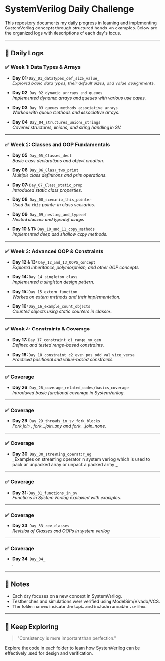 # SystemVerilog Daily Challenge

This repository documents my daily progress in learning and implementing SystemVerilog concepts through structured hands-on examples. Below are the organized logs with descriptions of each day's focus.

---

## 📅 Daily Logs

### ✅ Week 1: Data Types & Arrays
- **Day 01:** `Day_01_datatypes_def_size_value_`  
  _Explored basic data types, their default sizes, and value assignments._

- **Day 02:** `Day_02_dynamic_arrrays_and_queues`  
  _Implemented dynamic arrays and queues with various use cases._

- **Day 03:** `Day_03_queues_methods_associative_arrays`  
  _Worked with queue methods and associative arrays._

- **Day 04:** `Day_04_structures_unions_strings`  
  _Covered structures, unions, and string handling in SV._

---

### ✅ Week 2: Classes and OOP Fundamentals
- **Day 05:** `Day_05_Classes_decl`  
  _Basic class declarations and object creation._

- **Day 06:** `Day_06_Class_two_print`  
  _Multiple class definitions and print operations._

- **Day 07:** `Day_07_Class_static_prop`  
  _Introduced static class properties._

- **Day 08:** `Day_08_scenario_this_pointer`  
  _Used the `this` pointer in class scenarios._

- **Day 09:** `Day_09_nesting_and_typedef`  
  _Nested classes and typedef usage._

- **Day 10 & 11:** `Day_10_and_11_copy_methods`  
  _Implemented deep and shallow copy methods._

---

### ✅ Week 3: Advanced OOP & Constraints
- **Day 12 & 13:** `Day_12_and_13_OOPS_concept`  
  _Explored inheritance, polymorphism, and other OOP concepts._

- **Day 14:** `Day_14_singleton_class`  
  _Implemented a singleton design pattern._

- **Day 15:** `Day_15_extern_function`  
  _Worked on extern methods and their implementation._

- **Day 16:** `Day_16_example_count_objects`  
  _Counted objects using static counters in classes._

---

### ✅ Week 4: Constraints & Coverage
- **Day 17:** `Day_17_constraint_c1_range_no_gen`  
  _Defined and tested range-based constraints._

- **Day 18:** `Day_18_constraint_c2_even_pos_odd_val_vice_versa`  
  _Practiced positional and value-based constraints._

---

### ✅ Coverage
- **Day 26:** `Day_26_coverage_related_codes/basics_coverage`  
  _Introduced basic functional coverage in SystemVerilog._

---

### ✅ Coverage
- **Day 29:** `Day_29_threads_in_sv_fork_blocks`  
  _Fork join , fork...join_any and fork....join_none._

---

### ✅ Coverage
- **Day 30:** `Day_30_streaming_operator_eg`  
  _Examples on streaming operator in system verilog which is used to pack an unpacked array or unpack a packed array _

---

### ✅ Coverage
- **Day 31:** `Day_31_functions_in_sv`  
  _Functions in System Verilog explained with examples._

---

### ✅ Coverage
- **Day 33:** `Day_33_rev_classes`  
  _Revision of Classes and OOPs in system verilog._

---

### ✅ Coverage
- **Day 34:** `Day_34_`  
  _._

---

## 📌 Notes
- Each day focuses on a new concept in SystemVerilog.
- Testbenches and simulations were verified using ModelSim/Vivado/VCS.
- The folder names indicate the topic and include runnable `.sv` files.

---

## 🚀 Keep Exploring
> "Consistency is more important than perfection."

Explore the code in each folder to learn how SystemVerilog can be effectively used for design and verification.
